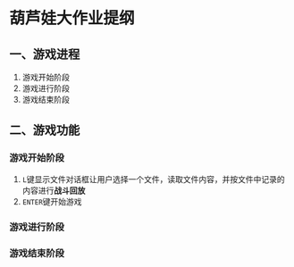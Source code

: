 # 葫芦娃大作业提纲



## 一、游戏进程

1. 游戏开始阶段
2. 游戏进行阶段
3. 游戏结束阶段



## 二、游戏功能

### 游戏开始阶段

1. `L`键显示文件对话框让用户选择一个文件，读取文件内容，并按文件中记录的内容进行**战斗回放**
2. `ENTER`键开始游戏

### 游戏进行阶段



###  游戏结束阶段